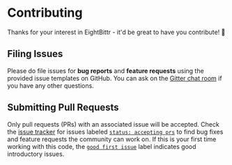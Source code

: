 # Contributing

Thanks for your interest in EightBittr - it'd be great to have you contribute! 💖

## Filing Issues

Please do file issues for **bug reports** and **feature requests** using the provided issue templates on GitHub.
You can ask on the [Gitter chat room](https://gitter.im/FullScreenShenanigans/community) if you have any other questions.

## Submitting Pull Requests

Only pull requests (PRs) with an associated issue will be accepted.
Check the [issue tracker](https://github.com/FullScreenShenanigans/EightBittr/issues) for issues labeled [`status: accepting prs`](https://github.com/FullScreenShenanigans/EightBittr/issues?q=is%3Aissue+is%3Aopen+label%3A%22status%3A+accepting+prs%22) to find bug fixes and feature requests the community can work on.
If this is your first time working with this code, the [`good first issue`](https://github.com/FullScreenShenanigans/EightBittr/labels/good%20first%20issue) label indicates good introductory issues.
